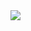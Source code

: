 <!DOCTYPE html>
<html lang="en">
<head>
  <meta charset="UTF-8">
  <meta name="viewport" content="width=device-width, initial-scale=1.0">
</head>
<body>

<div class="is-lightened mb-15px p-15px">
  <a href="https://www.codewars.com/users/BillyZane/badges" target="_blank">
    <img src="https://www.codewars.com/users/BillyZane/badges/large">
    </div>
  </a>
</div>
  
</body>
</html>
